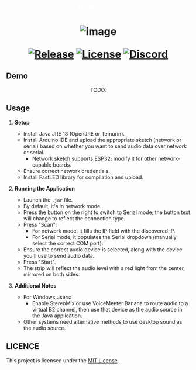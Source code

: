 <div align="center">


<h1><span class="piano-text" style="color: white;">VuMeter</span>
   
![image](https://github.com/serifpersia/vumeter/assets/62844718/aec608e7-3cd4-451a-91a8-4958d8f56ad0)

[![Release](https://img.shields.io/github/release/serifpersia/pianolux-esp32.svg?style=flat-square)](https://github.com/serifpersia/vumeter/releases)
[![License](https://img.shields.io/github/license/serifpersia/pianolux-esp32?color=blue&style=flat-square)](https://raw.githubusercontent.com/serifpersia/pianolux-esp32/master/LICENSE)
[![Discord](https://img.shields.io/discord/1077195120950120458.svg?colorB=blue&label=discord&style=flat-square)](https://discord.gg/MAypyD7k86)
</div>

## Demo
<div align="center">
   TODO:
</div>



## Usage

1. **Setup**
   - Install Java JRE 18 (OpenJRE or Temurin).
   - Install Arduino IDE and upload the appropriate sketch (network or serial) based on whether you want to send audio data over network or serial.
     - Network sketch supports ESP32; modify it for other network-capable boards.
   - Ensure correct network credentials.
   - Install FastLED library for compilation and upload.

2. **Running the Application**
   - Launch the `.jar` file.
   - By default, it's in network mode.
   - Press the button on the right to switch to Serial mode; the button text will change to reflect the connection type.
   - Press "Scan":
     - For network mode, it fills the IP field with the discovered IP.
     - For Serial mode, it populates the Serial dropdown (manually select the correct COM port).
   - Ensure the correct audio device is selected, along with the device you'll use to send audio data.
   - Press "Start".
   - The strip will reflect the audio level with a red light from the center, mirrored on both sides.

3. **Additional Notes**
   - For Windows users:
     - Enable StereoMix or use VoiceMeeter Banana to route audio to a virtual B2 channel, then use that device as the audio source in the Java application.
   - Other systems need alternative methods to use desktop sound as the audio source.

## LICENCE
This project is licensed under the [MIT License](LICENSE).
